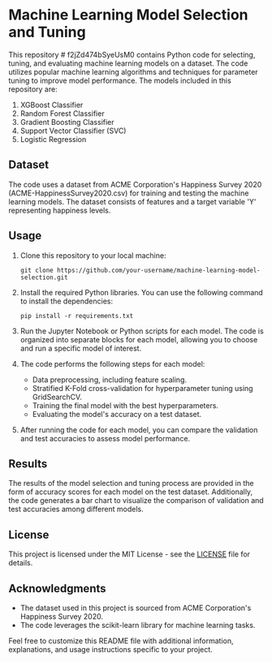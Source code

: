 


# Machine Learning Model Selection and Tuning

This repository # f2jZd474bSyeUsM0 contains Python code for selecting, tuning, and evaluating machine learning models on a dataset. The code utilizes popular machine learning algorithms and techniques for parameter tuning to improve model performance. The models included in this repository are:

1. XGBoost Classifier
2. Random Forest Classifier
3. Gradient Boosting Classifier
4. Support Vector Classifier (SVC)
5. Logistic Regression

## Dataset

The code uses a dataset from ACME Corporation's Happiness Survey 2020 (ACME-HappinessSurvey2020.csv) for training and testing the machine learning models. The dataset consists of features and a target variable 'Y' representing happiness levels.

## Usage

1. Clone this repository to your local machine:

   ```shell
   git clone https://github.com/your-username/machine-learning-model-selection.git
   ```

2. Install the required Python libraries. You can use the following command to install the dependencies:

   ```shell
   pip install -r requirements.txt
   ```

3. Run the Jupyter Notebook or Python scripts for each model. The code is organized into separate blocks for each model, allowing you to choose and run a specific model of interest.

4. The code performs the following steps for each model:
   - Data preprocessing, including feature scaling.
   - Stratified K-Fold cross-validation for hyperparameter tuning using GridSearchCV.
   - Training the final model with the best hyperparameters.
   - Evaluating the model's accuracy on a test dataset.

5. After running the code for each model, you can compare the validation and test accuracies to assess model performance.

## Results

The results of the model selection and tuning process are provided in the form of accuracy scores for each model on the test dataset. Additionally, the code generates a bar chart to visualize the comparison of validation and test accuracies among different models.

## License

This project is licensed under the MIT License - see the [LICENSE](LICENSE) file for details.

## Acknowledgments

- The dataset used in this project is sourced from ACME Corporation's Happiness Survey 2020.
- The code leverages the scikit-learn library for machine learning tasks.

Feel free to customize this README file with additional information, explanations, and usage instructions specific to your project.
